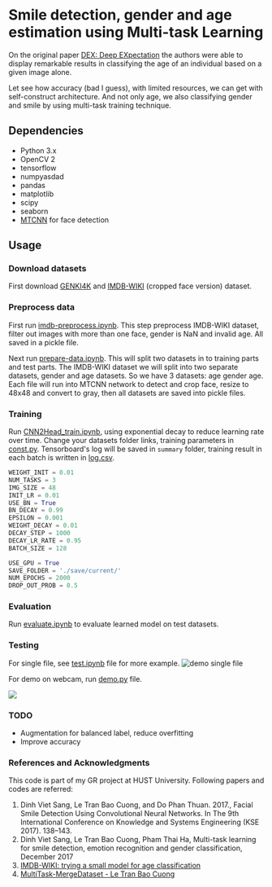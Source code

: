 # Smile detection, gender and age estimation using Multi-task Learning

On the original paper [DEX: Deep EXpectation](https://www.vision.ee.ethz.ch/en/publications/papers/proceedings/eth_biwi_01229.pdf) the authors were able to display remarkable results in classifying the age of an individual based on a given image alone.

Let see how accuracy (bad I guess), with limited resources, we can get with self-construct architecture. And not only age, we also classifying gender and smile by using multi-task training technique.

## Dependencies
* Python 3.x
* OpenCV 2
* tensorflow
* numpyasdad 
* pandas
* matplotlib
* scipy
* seaborn
* [MTCNN](https://github.com/ipazc/mtcnn) for face detection

## Usage
### Download datasets
First download [GENKI4K](https://github.com/ipazc/mtcnn) and [IMDB-WIKI](https://data.vision.ee.ethz.ch/cvl/rrothe/imdb-wiki/) (cropped face version) dataset.

### Preprocess data
First run [imdb-preprocess.ipynb](./imdb-preprocess.ipynb). This step preprocess IMDB-WIKI dataset, filter out images with more than one face, gender is NaN and invalid age. All saved in a pickle file.

Next run [prepare-data.ipynb](./prepare-data.ipynb). This will split two datasets in to training parts and test parts. The IMDB-WIKI dataset we will split into two separate datasets, gender and age datasets. So we have 3 datasets: age gender age. Each file will run into MTCNN network to detect and crop face, resize to 48x48 and convert to gray, then all datasets are saved into pickle files.

### Training
Run [CNN2Head_train.ipynb](./CNN2Head_train.ipynb), using exponential decay to reduce learning rate over time. Change your datasets folder links, training parameters in [const.py](./const.py). Tensorboard's log will be saved in `summary` folder, training result in each batch is written in [log.csv](./log.csv).
```python
WEIGHT_INIT = 0.01
NUM_TASKS = 3
IMG_SIZE = 48
INIT_LR = 0.01
USE_BN = True
BN_DECAY = 0.99
EPSILON = 0.001
WEIGHT_DECAY = 0.01
DECAY_STEP = 1000
DECAY_LR_RATE = 0.95
BATCH_SIZE = 128

USE_GPU = True
SAVE_FOLDER = './save/current/'
NUM_EPOCHS = 2000
DROP_OUT_PROB = 0.5
```

### Evaluation
Run [evaluate.ipynb](./evaluate.ipynb) to evaluate learned model on test datasets.

### Testing
For single file, see [test.ipynb](./test.ipynb) file for more example.
 ![demo single file](./screenshots/predict.png)

For demo on webcam, run [demo.py](./demo.py) file.
<div>
<img src="./screenshots/demo.gif">
</div>

### TODO
* Augmentation for balanced label, reduce overfitting
* Improve accuracy

### References and Acknowledgments
This code is part of my GR project at HUST University. Following papers and codes are referred:
1. Dinh Viet Sang, Le Tran Bao Cuong, and Do Phan Thuan. 2017., Facial Smile Detection Using Convolutional Neural Networks. In The 9th International Conference on Knowledge and Systems Engineering (KSE 2017). 138–143.
2. Dinh Viet Sang, Le Tran Bao Cuong, Pham Thai Ha, Multi-task learning for smile detection, emotion recognition and gender classification, December 2017
3. [IMDB-WIKI: trying a small model for age classification
](https://surfertas.github.io/deeplearning/2017/04/18/imdbwiki.html)
3. [MultiTask-MergeDataset - Le Tran Bao Cuong](https://gitlab.com/ltbclqd2805/MultiTask-MergeDataset)
